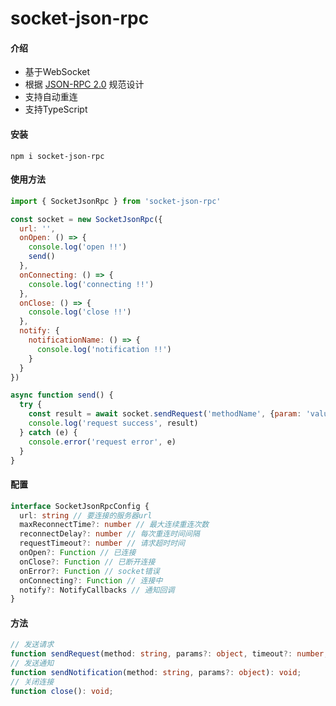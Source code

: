# socket-json-rpc

#### 介绍

* 基于WebSocket
* 根据 [JSON-RPC 2.0](https://www.jsonrpc.org/specification) 规范设计
* 支持自动重连
* 支持TypeScript

#### 安装

```
npm i socket-json-rpc
```

#### 使用方法

``` js
import { SocketJsonRpc } from 'socket-json-rpc'

const socket = new SocketJsonRpc({
  url: '',
  onOpen: () => {
    console.log('open !!')
    send()
  },
  onConnecting: () => {
    console.log('connecting !!')
  },
  onClose: () => {
    console.log('close !!')
  },
  notify: {
    notificationName: () => {
      console.log('notification !!')
    }
  }
})

async function send() {
  try {
    const result = await socket.sendRequest('methodName', {param: 'value'})
    console.log('request success', result)
  } catch (e) {
    console.error('request error', e)
  }
}
```


#### 配置

``` ts
interface SocketJsonRpcConfig {
  url: string // 要连接的服务器url
  maxReconnectTime?: number // 最大连续重连次数
  reconnectDelay?: number // 每次重连时间间隔
  requestTimeout?: number // 请求超时时间
  onOpen?: Function // 已连接
  onClose?: Function // 已断开连接
  onError?: Function // socket错误
  onConnecting?: Function // 连接中
  notify?: NotifyCallbacks // 通知回调
}
```

#### 方法

``` ts
// 发送请求
function sendRequest(method: string, params?: object, timeout?: number, onCreateMsg?: Function): Promise<any>;
// 发送通知
function sendNotification(method: string, params?: object): void;
// 关闭连接
function close(): void;
```




